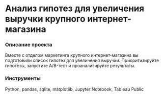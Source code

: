 # Aнализ гипотез для увеличения выручки крупного интернет-магазина

### Описание проекта

Вместе с отделом маркетинга крупного интернет-магазина вы подготовили список гипотез для увеличения выручки. Приоритизируйте гипотезы, запустите A/B-тест и проанализируйте результаты.

### Инструменты

Python, pandas, sqlite, matplotlib, Jupyter Notebook, Tableau Public

